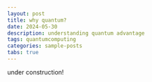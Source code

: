```yaml
---
layout: post
title: why quantum?
date: 2024-05-30
description: understanding quantum advantage
tags: quantumcomputing
categories: sample-posts
tabs: true
---
```


under construction!
